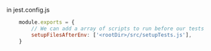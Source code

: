 in jest.config.js

```javascript
    module.exports = {
        // We can add a array of scripts to run before our tests
        setupFilesAfterEnv: ['<rootDir>/src/setupTests.js'],
    }

```